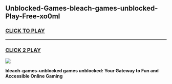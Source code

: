 
## Unblocked-Games-bleach-games-unblocked-Play-Free-xo0ml
<h3>
<a href="https://premium76.site?title=bleach-games-unblocked&ref=09A">CLICK TO PLAY</a></h3>
<hr>

<h3>
<a href="https://premium76.site?title=bleach-games-unblocked&ref=09A">CLICK 2 PLAY</a>
  
</h3>

<a href="https://premium76.site?title=bleach-games-unblocked&ref=09A"><img src="https://clearcache.store/games.png"></a>


**bleach-games-unblocked games unblocked: Your Gateway to Fun and Accessible Online Gaming**
